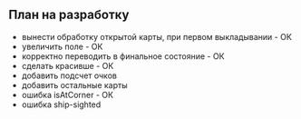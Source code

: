 ## План на разработку
- вынести обработку открытой карты, при первом выкладывании - ОК
- увеличить поле - ОК
- корректно переводить в финальное состояние - ОК
- сделать красивше - ОК
- добавить подсчет очков
- добавить остальные карты
- ошибка isAtCorner - ОК
- ошибка ship-sighted